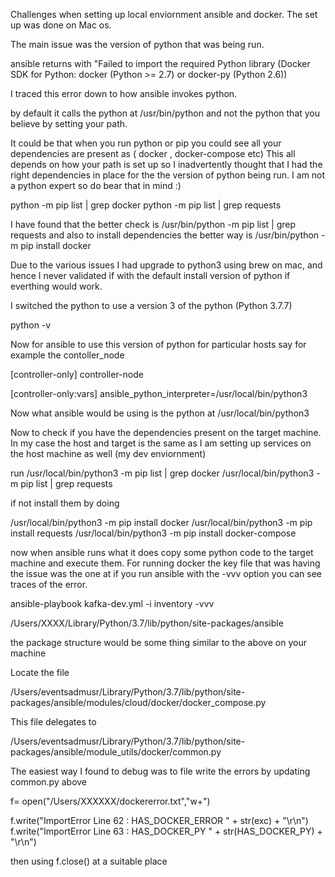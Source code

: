 
Challenges when setting up local enviornment ansible and docker.
The set up was done on Mac os.

The main issue was the version of python that was being run.

ansible returns with "Failed to import the required Python library (Docker SDK for Python: docker (Python >= 2.7) or docker-py (Python 2.6))

 I traced this error down to how ansible invokes python.

 by default it calls the python at /usr/bin/python and not the python that you believe by setting your path.

 It could be that when you run python or pip you could see all your dependencies are present as ( docker  , docker-compose etc)
 This all depends on how your path is set up so I inadvertently thought that I had the right dependencies in place for the the version of python being run. I am not a python expert so do bear that in mind :)

python -m pip list | grep docker
python -m pip list | grep requests

I have found that the better check is
/usr/bin/python -m pip list | grep requests
and also to install dependencies the better way is
/usr/bin/python -m pip install docker

Due to the various issues I had upgrade to python3 using brew on mac,
and hence I never validated if with the default install version of python if everthing would work.


I switched the python to use a version 3 of the python (Python 3.7.7)

python -v

Now for ansible to use this version of python for particular hosts say for example the contoller_node

[controller-only]
controller-node

[controller-only:vars]
ansible_python_interpreter=/usr/local/bin/python3

Now what ansible would be using is the python at /usr/local/bin/python3

Now to check if you have the dependencies present on the target machine.
In my case the host and target is the same as I am setting up services on the host machine as well (my dev enviornment)

run
/usr/local/bin/python3 -m pip list | grep docker
/usr/local/bin/python3 -m pip list | grep requests

if not install them by doing

/usr/local/bin/python3 -m pip install docker
/usr/local/bin/python3 -m pip install requests
/usr/local/bin/python3 -m pip install docker-compose

now when ansible runs what it does copy some python code to the target machine and execute them.
For running docker the key file that was having the issue was the one at
if you run ansible with the -vvv option you can see traces of the error.

ansible-playbook kafka-dev.yml -i inventory -vvv


/Users/XXXX/Library/Python/3.7/lib/python/site-packages/ansible

the package structure would be some thing similar to the above on your machine

Locate the file

/Users/eventsadmusr/Library/Python/3.7/lib/python/site-packages/ansible/modules/cloud/docker/docker_compose.py

This file delegates to

/Users/eventsadmusr/Library/Python/3.7/lib/python/site-packages/ansible/module_utils/docker/common.py

The easiest way I found to debug was to file write the errors by updating common.py above

f= open("/Users/XXXXXX/dockererror.txt","w+")

f.write("ImportError Line 62 : HAS_DOCKER_ERROR " + str(exc) +  "\r\n")
f.write("ImportError Line 63 : HAS_DOCKER_PY " + str(HAS_DOCKER_PY) +  "\r\n")

then using
f.close() at a suitable place
